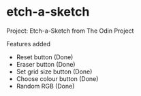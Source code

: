 # etch-a-sketch
Project: Etch-a-Sketch from The Odin Project


Features added
- Reset button (Done)
- Eraser button (Done)
- Set grid size button (Done)
- Choose colour button (Done)
- Random RGB (Done)
